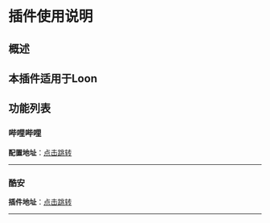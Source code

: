 # 插件使用说明

## 概述
本插件适用于Loon
---

## 功能列表

### 哔哩哔哩  
**配置地址**：[点击跳转](https://www.nsloon.com/openloon/import?plugin=https://github.com/z-jinke/loon/raw/refs/heads/main/Plugin/BiliBili)

---

### 酷安
**插件地址**：[点击跳转](https://www.nsloon.com/openloon/import?plugin=https://github.com/z-jinke/loon/raw/refs/heads/main/Plugin/Coolapk)

---
